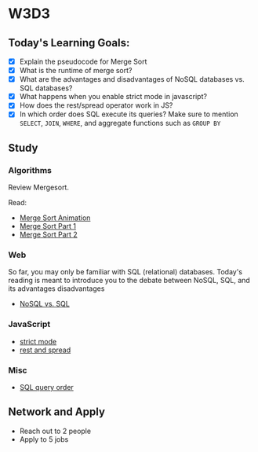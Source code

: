 # W3D3

## Today's Learning Goals:

- [x] Explain the pseudocode for Merge Sort 
- [x] What is the runtime of merge sort?
- [x] What are the advantages and disadvantages of NoSQL databases vs. SQL databases?
- [x] What happens when you enable strict mode in javascript?
- [x] How does the rest/spread operator work in JS?
- [x] In which order does SQL execute its queries? Make sure to mention `SELECT`, `JOIN`, `WHERE`, and aggregate functions such as `GROUP BY` 

## Study

### Algorithms

Review Mergesort.

Read:

* [Merge Sort Animation](https://www.toptal.com/developers/sorting-algorithms/merge-sort)
* [Merge Sort Part 1](https://medium.com/basecs/making-sense-of-merge-sort-part-1-49649a143478)
* [Merge Sort Part 2](https://medium.com/basecs/making-sense-of-merge-sort-part-2-be8706453209)

### Web

So far, you may only be familiar with SQL (relational) databases. Today's reading is meant to introduce you to the debate between NoSQL, SQL, and its advantages disadvantages

* [NoSQL vs. SQL](https://arstechnica.com/information-technology/2016/03/to-sql-or-nosql-thats-the-database-question/)

### JavaScript

* [strict mode](https://www.w3schools.com/js/js_strict.asp)
* [rest and spread](https://javascript.info/rest-parameters-spread-operator)

### Misc

* [SQL query order](https://sqlbolt.com/lesson/select_queries_order_of_execution)

## Network and Apply

* Reach out to 2 people
* Apply to 5 jobs
